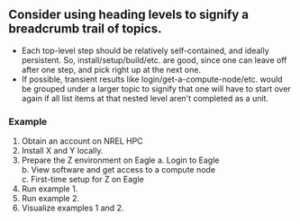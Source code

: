 ## Consider using heading levels to signify a breadcrumb trail of topics.

* Each top-level step should be relatively self-contained, and ideally persistent. So, install/setup/build/etc. are good, since one can leave off after one step, and pick right up at the next one.
* If possible, transient results like login/get-a-compute-node/etc. would be grouped under a larger topic to signify that one will have to start over again if all list items at that nested level aren't completed as a unit.

### Example

1. Obtain an account on NREL HPC
2. Install X and Y locally.
3. Prepare the Z environment on Eagle
   a. Login to Eagle  
   b. View software and get access to a compute node  
   c. First-time setup for Z on Eagle  
4. Run example 1.
5. Run example 2.
6. Visualize examples 1 and 2.
